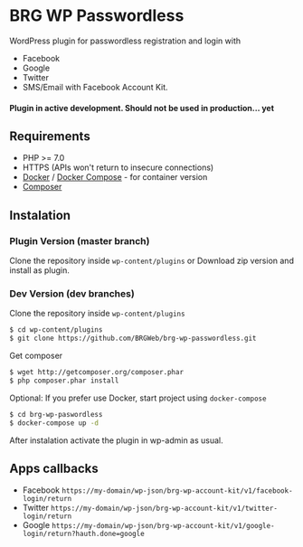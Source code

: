 # BRG WP Passwordless

WordPress plugin for passwordless registration and login with 
* Facebook
* Google
* Twitter
* SMS/Email with Facebook Account Kit.

#### Plugin in active development. Should not be used in production... yet

## Requirements
* PHP >= 7.0
* HTTPS (APIs won't return to insecure connections)
* [Docker](https://www.docker.com/get-docker) / [Docker Compose](https://docs.docker.com/compose/install/) - for container version
* [Composer](https://getcomposer.org/download/)


## Instalation

### Plugin Version (master branch)

Clone the repository inside `wp-content/plugins` or Download zip version and install as plugin.

### Dev Version (dev branches)

Clone the repository inside `wp-content/plugins`

```sh
$ cd wp-content/plugins
$ git clone https://github.com/BRGWeb/brg-wp-passwordless.git
```

Get composer

```sh
$ wget http://getcomposer.org/composer.phar
$ php composer.phar install
```

Optional: If you prefer use Docker, start project using `docker-compose`
```sh
$ cd brg-wp-paswordless
$ docker-compose up -d
```

After instalation activate the plugin in wp-admin as usual.

## Apps callbacks

 * Facebook `https://my-domain/wp-json/brg-wp-account-kit/v1/facebook-login/return`
 * Twitter `https://my-domain/wp-json/brg-wp-account-kit/v1/twitter-login/return`
 * Google `https://my-domain/wp-json/brg-wp-account-kit/v1/google-login/return?hauth.done=google`
